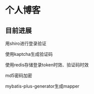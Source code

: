 # 个人博客

## 目前进展

用shiro进行登录验证

使用kaptcha生成验证码

使用redis存储登录token时效、验证码时效

md5密码加密

mybatis-plus-generator生成mapper

